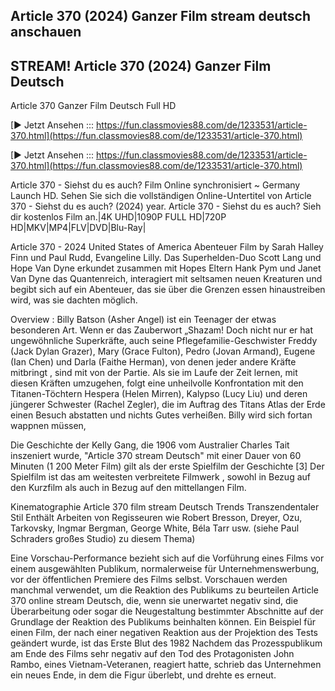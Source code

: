 ## Article 370 (2024) Ganzer Film stream deutsch anschauen


## STREAM! Article 370 (2024) Ganzer Film Deutsch

Article 370 Ganzer Film Deutsch Full HD

[▶ Jetzt Ansehen ::: https://fun.classmovies88.com/de/1233531/article-370.html](https://fun.classmovies88.com/de/1233531/article-370.html)

[▶ Jetzt Ansehen ::: https://fun.classmovies88.com/de/1233531/article-370.html](https://fun.classmovies88.com/de/1233531/article-370.html)

Article 370 - Siehst du es auch? Film Online synchronisiert ~ Germany Launch HD. Sehen Sie sich die vollständigen Online-Untertitel von Article 370 - Siehst du es auch? (2024) year. Article 370 - Siehst du es auch? Sieh dir kostenlos Film an.|4K UHD|1090P FULL HD|720P HD|MKV|MP4|FLV|DVD|Blu-Ray|

Article 370 - 2024 United States of America Abenteuer Film by Sarah Halley Finn und Paul Rudd, Evangeline Lilly. Das Superhelden-Duo Scott Lang und Hope Van Dyne erkundet zusammen mit Hopes Eltern Hank Pym und Janet Van Dyne das Quantenreich, interagiert mit seltsamen neuen Kreaturen und begibt sich auf ein Abenteuer, das sie über die Grenzen essen hinaustreiben wird, was sie dachten möglich.

Overview : Billy Batson (Asher Angel) ist ein Teenager der etwas besonderen Art. Wenn er das Zauberwort „Shazam! Doch nicht nur er hat ungewöhnliche Superkräfte, auch seine Pflegefamilie-Geschwister Freddy (Jack Dylan Grazer), Mary (Grace Fulton), Pedro (Jovan Armand), Eugene (Ian Chen) und Darla (Faithe Herman), von denen jeder andere Kräfte mitbringt , sind mit von der Partie. Als sie im Laufe der Zeit lernen, mit diesen Kräften umzugehen, folgt eine unheilvolle Konfrontation mit den Titanen-Töchtern Hespera (Helen Mirren), Kalypso (Lucy Liu) und deren jüngerer Schwester (Rachel Zegler), die im Auftrag des Titans Atlas der Erde einen Besuch abstatten und nichts Gutes verheißen. Billy wird sich fortan wappnen müssen,

Die Geschichte der Kelly Gang, die 1906 vom Australier Charles Tait inszeniert wurde, "Article 370 stream Deutsch" mit einer Dauer von 60 Minuten (1 200 Meter Film) gilt als der erste Spielfilm der Geschichte [3] Der Spielfilm ist das am weitesten verbreitete Filmwerk , sowohl in Bezug auf den Kurzfilm als auch in Bezug auf den mittellangen Film.

Kinematographie Article 370 film stream Deutsch Trends Transzendentaler Stil Enthält Arbeiten von Regisseuren wie Robert Bresson, Dreyer, Ozu, Tarkovsky, Ingmar Bergman, George White, Béla Tarr usw. (siehe Paul Schraders großes Studio) zu diesem Thema)

Eine Vorschau-Performance bezieht sich auf die Vorführung eines Films vor einem ausgewählten Publikum, normalerweise für Unternehmenswerbung, vor der öffentlichen Premiere des Films selbst. Vorschauen werden manchmal verwendet, um die Reaktion des Publikums zu beurteilen Article 370 online stream Deutsch, die, wenn sie unerwartet negativ sind, die Überarbeitung oder sogar die Neugestaltung bestimmter Abschnitte auf der Grundlage der Reaktion des Publikums beinhalten können. Ein Beispiel für einen Film, der nach einer negativen Reaktion aus der Projektion des Tests geändert wurde, ist das Erste Blut des 1982 Nachdem das Prozesspublikum am Ende des Films sehr negativ auf den Tod des Protagonisten John Rambo, eines Vietnam-Veteranen, reagiert hatte, schrieb das Unternehmen ein neues Ende, in dem die Figur überlebt, und drehte es erneut.

